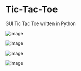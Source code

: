 # Tic-Tac-Toe
GUI Tic Tac Toe written in Python

![image](https://github.com/Pranav-P-16/Tic-Tac-Toe/assets/91425738/06fd24e4-dac9-4401-b9d3-a301a539a653)

![image](https://github.com/Pranav-P-16/Tic-Tac-Toe/assets/91425738/53619545-884c-470e-88fc-768d7f49dc1b)

![image](https://github.com/Pranav-P-16/Tic-Tac-Toe/assets/91425738/14961ef3-a4c2-40cb-bfa3-743336fd8743)

![image](https://github.com/Pranav-P-16/Tic-Tac-Toe/assets/91425738/705600c9-76c8-4945-88e8-f60c508e78d6)
